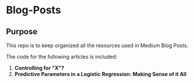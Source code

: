 # Blog-Posts

## Purpose

This repo is to keep organized all the resources used in Medium Blog Posts.

The code for the following articles is included:

1. **Controlling for "X"?**
1. **Predictive Parameters in a Logistic Regression: Making Sense of it All**
